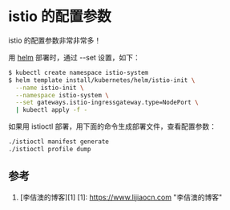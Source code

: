 <!-- toc -->
# istio 的配置参数

istio 的配置参数非常非常多！

用 [helm](./demo-install.md) 部署时，通过 --set 设置，如下：

```sh
$ kubectl create namespace istio-system
$ helm template install/kubernetes/helm/istio-init \
  --name istio-init \
  --namespace istio-system \
  --set gateways.istio-ingressgateway.type=NodePort \
  | kubectl apply -f -
```

如果用 istioctl 部署，用下面的命令生成部署文件，查看配置参数：

```sh
./istioctl manifest generate
./istioctl profile dump
```

## 参考

1. [李佶澳的博客][1]
[1]: https://www.lijiaocn.com "李佶澳的博客"
